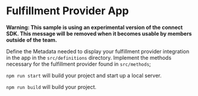 # Fulfillment Provider App

**Warning: This sample is using an experimental version of the connect SDK. This message will be removed when it becomes usable by members outside of the team.**

Define the Metadata needed to display your fulfillment provider integration in the app in the `src/definitions` directory.
Implement the methods necessary for the fulfillment provider found in `src/methods`;

`npm run start` will build your project and start up a local server.

`npm run build` will build your project.
